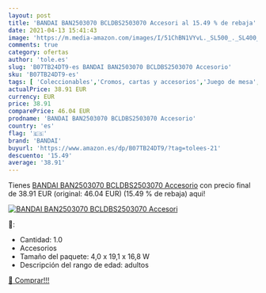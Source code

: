 ```yaml
---
layout: post
title: 'BANDAI BAN2503070 BCLDBS2503070 Accesori al 15.49 % de rebaja'
date: 2021-04-13 15:41:43
image: 'https://m.media-amazon.com/images/I/51ChBN1VYvL._SL500_._SL400_.jpg'
comments: true
category: ofertas
author: 'tole.es'
slug: 'B07TB24DT9-es BANDAI BAN2503070 BCLDBS2503070 Accesorio'
sku: 'B07TB24DT9-es'
tags: [ 'Coleccionables','Cromos, cartas y accesorios','Juego de mesa','Juegos de cartas','Juegos y accesorios para juegos','Juguetes','Juguetes y juegos','bandai', ]
actualPrice: 38.91 EUR
currency: EUR
price: 38.91
comparePrice: 46.04 EUR
prodname: 'BANDAI BAN2503070 BCLDBS2503070 Accesorio'
country: 'es'
flag: '🇪🇸'
brand: 'BANDAI'
buyurl: 'https://www.amazon.es/dp/B07TB24DT9/?tag=tolees-21'
descuento: '15.49'
average: '38.91'
---
```


Tienes [BANDAI BAN2503070 BCLDBS2503070 Accesorio](https://www.amazon.es/dp/B07TB24DT9/?tag=tolees-21) con precio final de  38.91 EUR (original: 46.04 EUR) (15.49 %  de rebaja) aqui!

[![BANDAI BAN2503070 BCLDBS2503070 Accesori](https://m.media-amazon.com/images/I/51ChBN1VYvL._SL500_._SL400_.jpg)](https://www.amazon.es/dp/B07TB24DT9/?tag=tolees-21)

🔎:

- Cantidad: 1.0
- Accesorios
- Tamaño del paquete: 4,0 x 19,1 x 16,8 W
- Descripción del rango de edad: adultos

[🛒 Comprar!!!](https://www.amazon.es/dp/B07TB24DT9/?tag=tolees-21)
